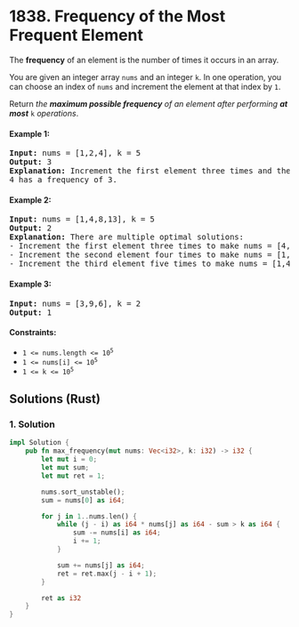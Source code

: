 # 1838. Frequency of the Most Frequent Element
The **frequency** of an element is the number of times it occurs in an array.

You are given an integer array `nums` and an integer `k`. In one operation, you can choose an index of `nums` and increment the element at that index by `1`.

Return *the **maximum possible frequency** of an element after performing **at most*** `k` *operations*.

#### Example 1:
<pre>
<strong>Input:</strong> nums = [1,2,4], k = 5
<strong>Output:</strong> 3
<strong>Explanation:</strong> Increment the first element three times and the second element two times to make nums = [4,4,4].
4 has a frequency of 3.
</pre>

#### Example 2:
<pre>
<strong>Input:</strong> nums = [1,4,8,13], k = 5
<strong>Output:</strong> 2
<strong>Explanation:</strong> There are multiple optimal solutions:
- Increment the first element three times to make nums = [4,4,8,13]. 4 has a frequency of 2.
- Increment the second element four times to make nums = [1,8,8,13]. 8 has a frequency of 2.
- Increment the third element five times to make nums = [1,4,13,13]. 13 has a frequency of 2.
</pre>

#### Example 3:
<pre>
<strong>Input:</strong> nums = [3,9,6], k = 2
<strong>Output:</strong> 1
</pre>

#### Constraints:
* <code>1 <= nums.length <= 10<sup>5</sup></code>
* <code>1 <= nums[i] <= 10<sup>5</sup></code>
* <code>1 <= k <= 10<sup>5</sup></code>

## Solutions (Rust)

### 1. Solution
```Rust
impl Solution {
    pub fn max_frequency(mut nums: Vec<i32>, k: i32) -> i32 {
        let mut i = 0;
        let mut sum;
        let mut ret = 1;

        nums.sort_unstable();
        sum = nums[0] as i64;

        for j in 1..nums.len() {
            while (j - i) as i64 * nums[j] as i64 - sum > k as i64 {
                sum -= nums[i] as i64;
                i += 1;
            }

            sum += nums[j] as i64;
            ret = ret.max(j - i + 1);
        }

        ret as i32
    }
}
```
